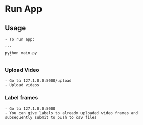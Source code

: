 # Run App

## Usage

    - To run app:

    ```
    python main.py
    ```
### Upload Video
    - Go to 127.1.0.0:5000/upload
    - Upload videos

### Label frames
    - Go to 127.1.0.0:5000
    - You can give labels to already uploaded video frames and subsequently submit to push to csv files